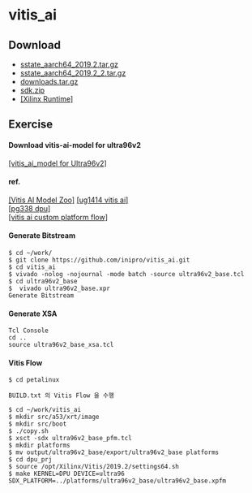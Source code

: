 # vitis_ai

## Download
- <a href="https://www.xilinx.com/member/forms/download/xef.html?filename=sstate_aarch64_2019.2.tar.gz">sstate_aarch64_2019.2.tar.gz</a>
- <a href="https://inipro-my.sharepoint.com/:u:/g/personal/admin_inipro_onmicrosoft_com/ET4jm31q0KNMofiI4aXsrOkB-huEFgoqQ37UKQGxS3pRrQ?e=AYBl3J">sstate_aarch64_2019.2_2.tar.gz</a>
- <a href="https://www.xilinx.com/member/forms/download/xef.html?filename=downloads_2019.2.tar.gz">downloads.tar.gz</a>
- <a href="https://inipro-my.sharepoint.com/:u:/g/personal/admin_inipro_onmicrosoft_com/ES79k1GAUJZGiLIs-ouX7VkBUI4gAv1c-uZ6xjUtmrf_Tg?e=mztIer">sdk.zip</a>
- <a href="https://www.xilinx.com/products/boards-and-kits/alveo/u200.html#gettingStarted">[Xilinx Runtime]</a>


## Exercise

#### Download vitis-ai-model for ultra96v2
<a href="http://avnet.me/vitis_ai_model_ULTRA96V2_2019.2-r1.1.1.deb">[vitis_ai_model for Ultra96v2]</a>  

#### ref.
<a href="https://github.com/Xilinx/AI-Model-Zoo/tree/7f3456b26724cc649960e3b6924488859eebe489">[Vitis AI Model Zoo]</a>
<a href="https://www.xilinx.com/support/documentation/sw_manuals/vitis_ai/1_1/ug1414-vitis-ai.pdf">[ug1414 vitis ai]</a>  
<a href="https://www.xilinx.com/support/documentation/ip_documentation/dpu/v3_2/pg338-dpu.pdf">[pg338 dpu]</a>  
<a href="https://github.com/gewuek/vitis_ai_custom_platform_flow">[vitis ai custom platform flow]</a>


#### Generate Bitstream
```
$ cd ~/work/
$ git clone https://github.com/inipro/vitis_ai.git
$ cd vitis_ai
$ vivado -nolog -nojournal -mode batch -source ultra96v2_base.tcl
$ cd ultra96v2_base
$  vivado ultra96v2_base.xpr
Generate Bitstream
```

#### Generate XSA
```
Tcl Console
cd ..
source ultra96v2_base_xsa.tcl
```

#### Vitis Flow
```
$ cd petalinux  

BUILD.txt 의 Vitis Flow 을 수행

$ cd ~/work/vitis_ai
$ mkdir src/a53/xrt/image
$ mkdir src/boot
$ ./copy.sh
$ xsct -sdx ultra96v2_base_pfm.tcl
$ mkdir platforms
$ mv output/ultra96v2_base/export/ultra96v2_base platforms
$ cd dpu_prj
$ source /opt/Xilinx/Vitis/2019.2/settings64.sh
$ make KERNEL=DPU DEVICE=ultra96 SDX_PLATFORM=../platforms/ultra96v2_base/ultra96v2_base.xpfm
```
